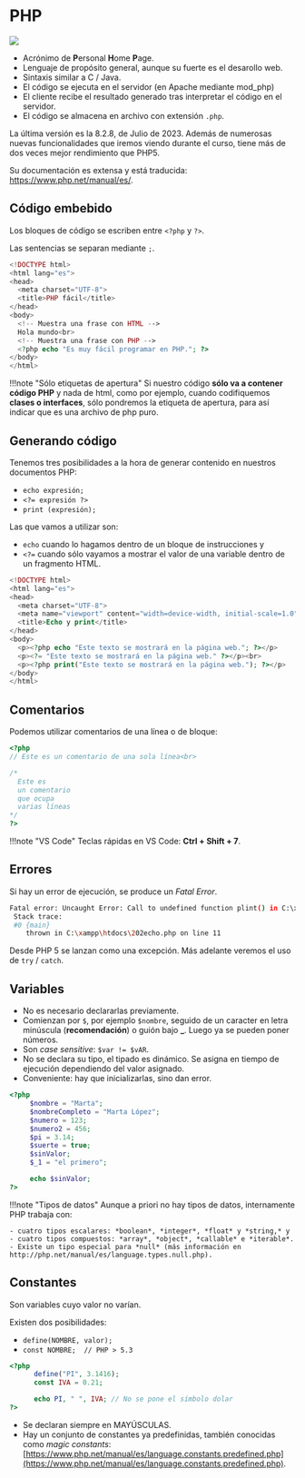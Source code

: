 # PHP

<img src="../../img/ud02/php_logo.png" style=" max-width: 30%;" />

- Acrónimo de **P**ersonal **H**ome **P**age.
- Lenguaje de propósito general, aunque su fuerte es el desarollo web.
- Sintaxis similar a C / Java.
- El código se ejecuta en el servidor (en Apache mediante mod_php)
- El cliente recibe el resultado generado tras interpretar el código en el servidor.
- El código se almacena en archivo con extensión `.php`.

La última versión es la 8.2.8, de Julio de 2023. Además de numerosas nuevas funcionalidades que iremos viendo durante el curso, tiene más de dos veces mejor rendimiento que PHP5.

Su documentación es extensa y está traducida: https://www.php.net/manual/es/.

## Código embebido

Los bloques de código se escriben entre `<?php` y `?>`.

Las sentencias se separan mediante ` ; `.

```php
<!DOCTYPE html>
<html lang="es">
<head>
  <meta charset="UTF-8">
  <title>PHP fácil</title>
</head>
<body>
  <!-- Muestra una frase con HTML -->
  Hola mundo<br>
  <!-- Muestra una frase con PHP -->
  <?php echo "Es muy fácil programar en PHP."; ?>
</body>
</html>
```

!!!note "Sólo etiquetas de apertura"
 	Si nuestro código **sólo va a contener código PHP** y nada de html, como por ejemplo, cuando codifiquemos **clases o interfaces**, sólo pondremos la etiqueta de apertura, para así indicar que es una archivo de php puro.



## Generando código

Tenemos tres posibilidades a la hora de generar contenido en nuestros documentos PHP:

- `echo expresión;`
- `<?= expresión ?>`
- `print (expresión);`

Las que vamos a utilizar son:

- `echo` cuando lo hagamos dentro de un bloque de instrucciones y 
- `<?=` cuando sólo vayamos a mostrar el valor de una variable dentro de un fragmento HTML.

```php
<!DOCTYPE html>
<html lang="es">
<head>
  <meta charset="UTF-8">
  <meta name="viewport" content="width=device-width, initial-scale=1.0">
  <title>Echo y print</title>
</head>
<body>
  <p><?php echo "Este texto se mostrará en la página web."; ?></p>
  <p><?= "Este texto se mostrará en la página web." ?></p><br>
  <p><?php print("Este texto se mostrará en la página web."); ?></p>
</body>
</html>
```

## Comentarios

Podemos utilizar comentarios de una línea o de bloque:

```php
<?php
// Este es un comentario de una sola línea<br>

/*
  Este es
  un comentario
  que ocupa
  varias líneas
*/ 
?>
```



!!!note "VS Code"
 	Teclas rápidas en VS Code: **Ctrl + Shift + 7**.

## Errores

Si hay un error de ejecución, se produce un *Fatal Error*.

```sh
Fatal error: Uncaught Error: Call to undefined function plint() in C:\xampp\htdocs\202echo.php:11
 Stack trace:
 #0 {main}
    thrown in C:\xampp\htdocs\202echo.php on line 11
```

Desde PHP 5 se lanzan como una excepción. Más adelante veremos el uso de `try` / `catch`.

## Variables

- No es necesario declararlas previamente.
- Comienzan por `$`, por ejemplo `$nombre`, seguido de un caracter en letra minúscula (**recomendación**) o guión bajo **_**. Luego ya se pueden poner números.
- Son *case sensitive*: `$var != $vAR`.
- No se declara su tipo, el tipado es dinámico. Se asigna en tiempo de ejecución dependiendo del valor asignado.
- Conveniente: hay que inicializarlas, sino dan error.

```php
<?php
     $nombre = "Marta";
     $nombreCompleto = "Marta López";
     $numero = 123;
     $numero2 = 456;
     $pi = 3.14;
     $suerte = true;
     $sinValor;
     $_1 = "el primero";

     echo $sinValor;
?>
```

!!!note "Tipos de datos"
 	Aunque a priori no hay tipos de datos, internamente PHP trabaja con:
 	
 	- cuatro tipos escalares: *boolean*, *integer*, *float* y *string,* y
 	- cuatro tipos compuestos: *array*, *object*, *callable* e *iterable*.
 	- Existe un tipo especial para *null* (más información en http://php.net/manual/es/language.types.null.php).



## Constantes

Son variables cuyo valor no varían.

Existen dos posibilidades:

- `define(NOMBRE, valor);`
- `const NOMBRE;  // PHP > 5.3`

```php
<?php
      define("PI", 3.1416);
      const IVA = 0.21;

      echo PI, " ", IVA; // No se pone el símbolo dolar
?>
```

- Se declaran siempre en MAYÚSCULAS.
- Hay un conjunto de constantes ya predefinidas, también conocidas como *magic constants*: [https://www.php.net/manual/es/language.constants.predefined.php](https://www.php.net/manual/es/language.constants.predefined.php).

